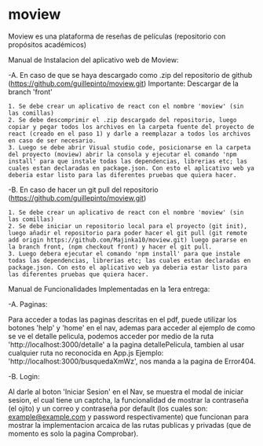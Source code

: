 # moview
Moview es una plataforma de reseñas de películas (repositorio con propósitos académicos)

Manual de Instalacion del aplicativo web de Moview:

-A.  En caso de que se haya descargado como .zip del repositorio de github (https://github.com/guillepinto/moview.git) Importante: Descargar de la branch 'front'

    1. Se debe crear un aplicativo de react con el nombre 'moview' (sin las comillas)
    2. Se debe descomprimir el .zip descargado del repositorio, luego copiar y pegar todos los archivos en la carpeta fuente del proyecto de react (creado en el paso 1) y darle a reemplazar a todos los archivos en caso de ser necesario.
    3. Luego se debe abrir Visual studio code, posicionarse en la carpeta del proyecto (moview) abrir la consola y ejecutar el comando 'npm install' para que instale todas las dependencias, librerias etc; las cuales estan declaradas en package.json. Con esto el aplicativo web ya deberia estar listo para las diferentes pruebas que quiera hacer.

-B. En caso de hacer un git pull del repositorio (https://github.com/guillepinto/moview.git)

    1. Se debe crear un aplicativo de react con el nombre 'moview' (sin las comillas)
    2. Se debe iniciar un repositorio local para el proyecto (git init), luego añadir el repositorio para poder hacer el git pull (git remote add origin https://github.com/Majinka10/moview.git) luego pararse en la branch front, (npm checkout front) y hacer el git pull.
    3. Luego debera ejecutar el comando 'npm install' para que instale todas las dependencias, librerias etc; las cuales estan declaradas en package.json. Con esto el aplicativo web ya deberia estar listo para las diferentes pruebas que quiera hacer.

Manual de Funcionalidades Implementadas en la 1era entrega:

-A. Paginas:

   Para acceder a todas las paginas descritas en el pdf, puede utilizar los botones 'help' y 'home' en el nav, ademas para acceder al ejemplo de como se ve el detalle pelicula, podemos acceder por medio de la ruta 'http://localhost:3000/detalle' a la pagina detallePelicula, tambien al usar cualquier ruta no reconocida en App.js Ejemplo: 'http://localhost:3000/busquedaXmWz', nos manda a la pagina de Error404.

-B. Login: 

   Al darle al boton 'Iniciar Sesion' en el Nav, se muestra el modal de iniciar sesion, el cual tiene un captcha, la funcionalidad de mostrar la contraseña (el ojito) y un correo y contraseña por default (los cuales son: example@example.com y password respectivamente) que funcionan para mostrar la implementacion arcaica de las rutas publicas y privadas (que de momento es solo la pagina Comprobar).

